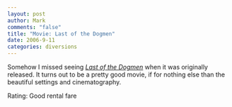```yaml
--- 
layout: post
author: Mark
comments: "false"
title: "Movie: Last of the Dogmen"
date: 2006-9-11
categories: diversions
---
```

Somehow I missed seeing <i><a href="http://imdb.com/title/tt0113617/" title="Last of the Dogmen">Last of the Dogmen</a></i> when it was originally released. It turns out to be a pretty good movie, if for nothing else than the beautiful settings and cinematography.

Rating: Good rental fare
